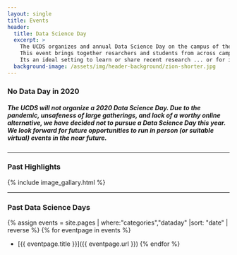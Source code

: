 ```yaml
---
layout: single
title: Events
header:
  title: Data Science Day
  excerpt: >
    The UCDS organizes and annual Data Science Day on the campus of the University of Utah.
    This event brings together resarchers and students from across campus and the community, and local industry.
    Its an ideal setting to learn or share recent research ... or for industry to recruit our most enganged students.
  background-image: /assets/img/header-background/zion-shorter.jpg
---
```


### No Data Day in 2020

#####    The UCDS will not organize a 2020 Data Science Day.  Due to the pandemic, unsafeness of large gatherings, and lack of a worthy online alternative, we have decided not to pursue a Data Science Day this year.  We look forward for future opportunities to run in person (or suitable virtual) events in the near future.    

---

### Past Highlights
{% include image_gallary.html %}

---

### Past Data Science Days
{% assign events = site.pages | where:"categories","dataday" |sort: "date" | reverse %}
{% for eventpage in events %}
* [{{ eventpage.title }}]({{ eventpage.url }})
{% endfor %}
